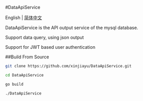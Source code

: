 #DataApiService

English | [简体中文](./README-CN.md)


DataApiService is the API output service of the mysql database.

Support data query, using json output

Support for JWT based user authentication



##Build From Source

```bash
git clone https://github.com/xinjiayu/DataApiService.git

cd DataApiService

go build

./DataApiService

```
